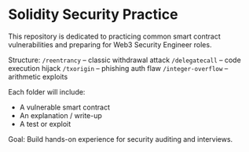 # Solidity Security Practice

This repository is dedicated to practicing common smart contract vulnerabilities and preparing for Web3 Security Engineer roles.

Structure:
`/reentrancy` – classic withdrawal attack
`/delegatecall` – code execution hijack
`/txorigin` – phishing auth flaw
`/integer-overflow` – arithmetic exploits

Each folder will include:
- A vulnerable smart contract
- An explanation / write-up
- A test or exploit

Goal: Build hands-on experience for security auditing and interviews.
